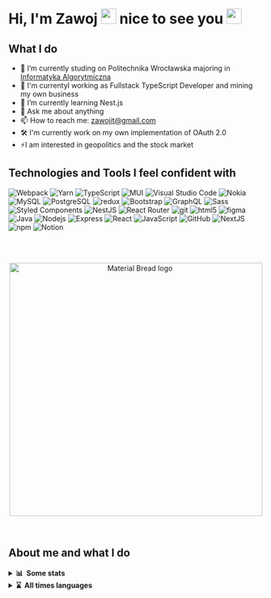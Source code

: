 # Hi, I'm Zawoj <img src="https://emojis.slackmojis.com/emojis/images/1531849430/4246/blob-sunglasses.gif?1531849430" width="30"/> nice to see you <a href="https://www.gautamkrishnar.com/"><img src="https://media.giphy.com/media/hvRJCLFzcasrR4ia7z/giphy.gif" width="30"></a>

## What I do
- 🔭 I’m currently studing on Politechnika Wrocławska majoring in [Informatyka Algorytmiczna ](https://rekrutacja.pwr.edu.pl/wyszukiwarka-kierunkow-studiow/informatyka-algorytmiczna/)
- 💪 I'm currentyl working as Fullstack TypeScript Developer and mining my own business
- 🌱 I’m currently learning Nest.js
- 💬 Ask me about anything
- 📫 How to reach me: zawojit@gmail.com
- 🛠 I'm currently work on my own implementation of OAuth 2.0
- ⚡I am interested in geopolitics and the stock market
<!-- 💪 I'm currentyl working on my own. I make websites and online shops. I used to use [Bedrock roots](https://roots.io/bedrock/) but now [Next.js](https://nextjs.org/) + [Strapi CMS](https://strapi.io/) -->
<!-- in [Nokia](https://github.com/nokia) and creating Dashboard (Frontend) for [Netzwind](https://netzwind.eu/). -->
## Technologies and Tools I feel confident with
<p>
<!--https://github.com/Envoy-VC/awesome-badges -->
  <img alt="Webpack" src="https://img.shields.io/badge/webpack-%238DD6F9.svg?style=for-the-badge&logo=webpack&logoColor=black" /> 
  <img alt="Yarn" src="https://img.shields.io/badge/yarn-%232C8EBB.svg?style=for-the-badge&logo=yarn&logoColor=white" /> 
  <img alt="TypeScript" src="https://img.shields.io/badge/typescript-%23007ACC.svg?style=for-the-badge&logo=typescript&logoColor=white" />
  <img alt="MUI" src="https://img.shields.io/badge/MUI-%230081CB.svg?style=for-the-badge&logo=mui&logoColor=white" />
  <img alt="Visual Studio Code" src="https://img.shields.io/badge/Visual%20Studio%20Code-0078d7.svg?style=for-the-badge&logo=visual-studio-code&logoColor=white" />
  <img alt="Nokia" src="https://img.shields.io/badge/Nokia-%23124191.svg?style=for-the-badge&logo=nokia&logoColor=white" />
  <img alt="MySQL" src="https://img.shields.io/badge/MySQL-005C84?style=for-the-badge&logo=mysql&logoColor=white" />
  <img alt="PostgreSQL" src="https://img.shields.io/badge/PostgreSQL-316192?style=for-the-badge&logo=postgresql&logoColor=white" />
  <!--<img alt="Strapi" src="https://img.shields.io/badge/strapi-%232E7EEA.svg?style=for-the-badge&logo=strapi&logoColor=white" /> -->
  <!--<img alt="Postgres" src="https://img.shields.io/badge/postgres-%23316192.svg?style=for-the-badge&logo=postgresql&logoColor=white" /> -->
  <img alt="redux" src="https://img.shields.io/badge/redux-%23593d88.svg?style=for-the-badge&logo=redux&logoColor=white" />
  <img alt="Bootstrap" src="https://img.shields.io/badge/bootstrap-%23563D7C.svg?style=for-the-badge&logo=bootstrap&logoColor=white" />
  <!--<img alt="Gatsby.js	" src="https://img.shields.io/badge/Gatsby-%23663399.svg?style=for-the-badge&logo=gatsby&logoColor=white" /> -->
  <!--  <img alt="PHP" src="https://img.shields.io/badge/php-%23777BB4.svg?style=for-the-badge&logo=php&logoColor=white" /> -->
  <img alt="GraphQL" src="https://img.shields.io/badge/-GraphQL-E10098?style=for-the-badge&logo=graphql&logoColor=white" />
  <img alt="Sass" src="https://img.shields.io/badge/SASS-hotpink.svg?style=for-the-badge&logo=SASS&logoColor=white" />
  <img alt="Styled Components" src="https://img.shields.io/badge/styled--components-DB7093?style=for-the-badge&logo=styled-components&logoColor=white" />
  <img alt="NestJS" src="https://img.shields.io/badge/nestjs-%23E0234E.svg?style=for-the-badge&logo=nestjs&logoColor=white" /> 
  <img alt="React Router	" src="https://img.shields.io/badge/React_Router-CA4245?style=for-the-badge&logo=react-router&logoColor=white" />
  <img alt="git" src="https://img.shields.io/badge/git-%23F05033.svg?style=for-the-badge&logo=git&logoColor=white" />
  <img alt="html5" src="https://img.shields.io/badge/html5-%23E34F26.svg?style=for-the-badge&logo=html5&logoColor=white" />
  <img alt="figma" src="https://img.shields.io/badge/figma-%23F24E1E.svg?style=for-the-badge&logo=figma&logoColor=white" />
  <img alt="Java" src="https://img.shields.io/badge/java-%23ED8B00.svg?style=for-the-badge&logo=java&logoColor=white" />
  <!--<img alt="MongoDB" src="https://img.shields.io/badge/MongoDB-%234ea94b.svg?style=for-the-badge&logo=mongodb&logoColor=white" /> -->
  <img alt="Nodejs" src="https://img.shields.io/badge/node.js-6DA55F?style=for-the-badge&logo=node.js&logoColor=white" />
  <img alt="Express" src="https://img.shields.io/badge/express.js-%23404d59.svg?style=for-the-badge&logo=express&logoColor=%2361DAFB" />
  <img alt="React" src="https://img.shields.io/badge/react-%2320232a.svg?style=for-the-badge&logo=react&logoColor=%2361DAFB" />
  <img alt="JavaScript" src="https://img.shields.io/badge/javascript-%23323330.svg?style=for-the-badge&logo=javascript&logoColor=%23F7DF1E" />
  <img alt="GitHub" src="https://img.shields.io/badge/github-%23121011.svg?style=for-the-badge&logo=github&logoColor=white" />
  <img alt="NextJS" src="https://img.shields.io/badge/Next-black?style=for-the-badge&logo=next.js&logoColor=white" />
  <img alt="npm" src="https://img.shields.io/badge/NPM-%23000000.svg?style=for-the-badge&logo=npm&logoColor=white" />
  <img alt="Notion" src="https://img.shields.io/badge/Notion-%23000000.svg?style=for-the-badge&logo=notion&logoColor=white" />

</p>
<br><br>

<p align="center">
    <a href="https://git.io/streak-stats">
      <img width="500" src="http://github-readme-streak-stats.herokuapp.com?user=zawoj&theme=holi-theme&hide_border=true&date_format=j%20M%5B%20Y%5D" alt="Material Bread logo">
    </a>
</p>
<br>

## About me and what I do

<details>
<summary><b>📊&nbsp;&nbsp;Some&nbsp;stats</b></summary>
 <br>
  
<!--[![Top Langs](https://github-readme-stats.vercel.app/api/top-langs/?username=zawojweb&layout=compact)](https://wakatime.com/@ZawojWeb)<br><br>-->
<!--[![wakatime](https://wakatime.com/badge/user/8f53e773-3586-491c-a5f4-60056d0830aa.svg)](https://wakatime.com/@8f53e773-3586-491c-a5f4-60056d0830aa)-->
<!--START_SECTION:waka-->
![Code Time](http://img.shields.io/badge/Code%20Time-1%2C298%20hrs%2054%20mins-blue)

**🐱 My GitHub Data** 

> 🏆 1,497 Contributions in the Year 2022
 > 
> 📦 466.0 kB Used in GitHub's Storage 
 > 
> 🚫 Not Opted to Hire
 > 
> 📜 12 Public Repositories 
 > 
> 🔑 26 Private Repositories  
 > 
📊 **This Week I Spent My Time On** 

```text
⌚︎ Time Zone: Europe/Warsaw

💬 Programming Languages: 
TypeScript               11 hrs 26 mins      █████████████████░░░░░░░░   68.77% 
TeX                      2 hrs 54 mins       ████░░░░░░░░░░░░░░░░░░░░░   17.44% 
Julia                    1 hr 33 mins        ██░░░░░░░░░░░░░░░░░░░░░░░   9.31% 
SCSS                     22 mins             ░░░░░░░░░░░░░░░░░░░░░░░░░   2.3% 
JSON                     12 mins             ░░░░░░░░░░░░░░░░░░░░░░░░░   1.23%

🔥 Editors: 
VS Code                  16 hrs 38 mins      █████████████████████████   100.0%

🐱‍💻 Projects: 
hotspot-dashboard        7 hrs 20 mins       ███████████░░░░░░░░░░░░░░   44.09% 
Infa-algo-sem5           4 hrs 17 mins       ██████░░░░░░░░░░░░░░░░░░░   25.83% 
Frontend-RN              1 hr 32 mins        ██░░░░░░░░░░░░░░░░░░░░░░░   9.31% 
zawojit-system           1 hr 23 mins        ██░░░░░░░░░░░░░░░░░░░░░░░   8.38% 
PortfolioPage            44 mins             █░░░░░░░░░░░░░░░░░░░░░░░░   4.47%

```


 Last Updated on 17/11/2022 23:16:47 UTC
<!--END_SECTION:waka-->
</details> 
<details>
<summary><b>⌛&nbsp;&nbsp;All&nbsp;times&nbsp;languages</b></summary>
  <br><br>
   <p align="center">
    <a href="https://wakatime.com"><img src="https://wakatime.com/share/@Zawoj/25095df9-0ebf-4239-8e01-cd568a60de5a.png" /></a>
  </p>
</details> 
